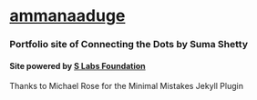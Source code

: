 # [ammanaaduge](https://ammanaaduge.com/)


### Portfolio site of Connecting the Dots by Suma Shetty







#### Site powered by [S Labs Foundation](https://slabs.tech/art/)




Thanks to Michael Rose for the Minimal Mistakes Jekyll Plugin
